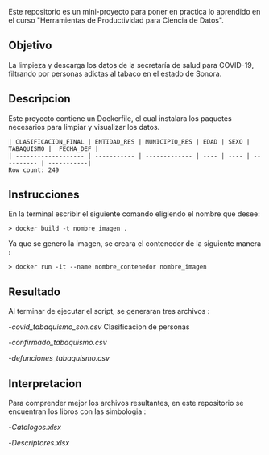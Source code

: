 Este repositorio es un mini-proyecto para poner en practica lo aprendido en el curso "Herramientas de Productividad para Ciencia de Datos".

## Objetivo
La limpieza y descarga los datos de la secretaría de salud para COVID-19, filtrando por personas adictas al tabaco en el estado de Sonora.


## Descripcion 
Este proyecto contiene un Dockerfile, el cual instalara los paquetes necesarios para limpiar y visualizar los datos.
```
| CLASIFICACION_FINAL | ENTIDAD_RES | MUNICIPIO_RES | EDAD | SEXO | TABAQUISMO |  FECHA_DEF |
| ------------------- | ----------- | ------------- | ---- | ---- | ---------- | -----------|
Row count: 249
```

## Instrucciones
En la terminal escribir el siguiente comando eligiendo el nombre que desee: 

```
> docker build -t nombre_imagen . 
```

Ya que se genero la imagen, se creara el contenedor de la siguiente manera : 
```
> docker run -it --name nombre_contenedor nombre_imagen 
```

## Resultado
Al terminar de ejecutar el script, se generaran tres archivos :

  -_covid_tabaquismo_son.csv_  Clasificacion de personas 
  
  -_confirmado_tabaquismo.csv_
  
  -_defunciones_tabaquismo.csv_ 



## Interpretacion
Para comprender mejor los archivos resultantes, en este repositorio se encuentran los libros con las simbologia :

 -_Catalogos.xlsx_
 
 -_Descriptores.xlsx_
